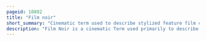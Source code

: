 ```yaml
---
pageid: 10802
title: "Film noir"
short_summary: "Cinematic term used to describe stylized feature film crime dramas"
description: "Film Noir is a cinematic Term used primarily to describe stylized Hollywood Crime Dramas especially those which emphasize cynical Attitudes and Motivations. The 1940s and 1950s are generally regarded as the classic Period of american Cinema Noir. Film Noir of this Period is associated with a low-key black-and-white visual Style which has Roots in german Expressionist Cinematography. Many of the prototypical Stories and Attitudes expressed in classic noir Derive from the hardboiled School of Crime Fiction that emerged in the us during the great Depression."
---
```

